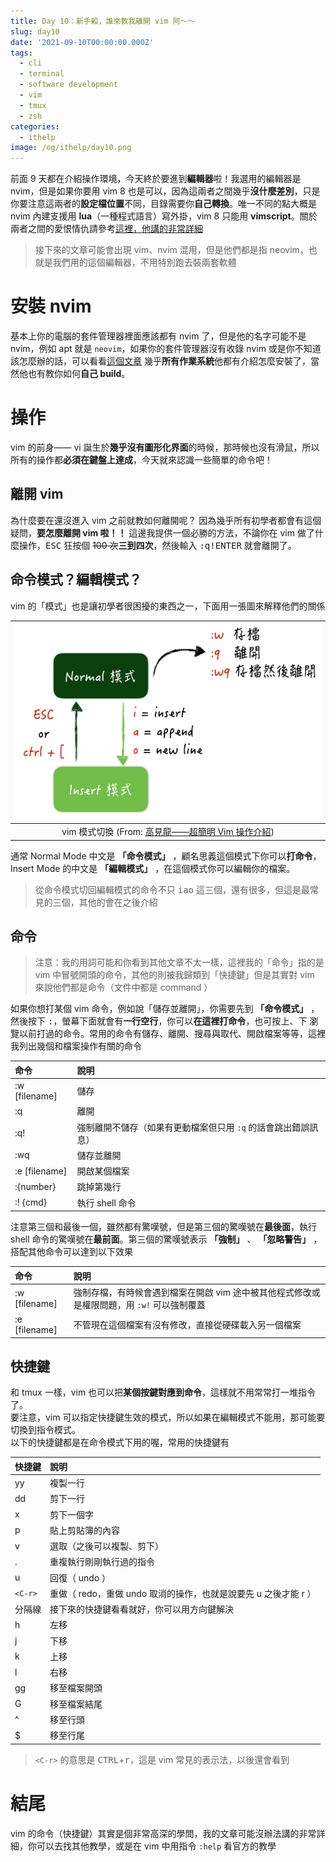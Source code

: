 ```yaml
---
title: Day 10：新手殺，誰來教我離開 vim 阿～～
slug: day10
date: '2021-09-10T00:00:00.000Z'
tags:
  - cli
  - terminal
  - software development
  - vim
  - tmux
  - zsh
categories:
  - ithelp
image: /og/ithelp/day10.png
---
```


前面 9 天都在介紹操作環境，今天終於要進到**編輯器**啦！我選用的編輯器是 nvim，但是如果你要用 vim 8 也是可以，因為這兩者之間幾乎**沒什麼差別**，只是你要注意這兩者的**設定檔位置**不同，目錄需要你**自己轉換**。唯一不同的點大概是 nvim 內建支援用 **lua**（一種程式語言）寫外掛，vim 8 只能用 **vimscript**。關於兩者之間的愛恨情仇請參考[這裡，他講的非常詳細](https://jdhao.github.io/2020/01/12/vim_nvim_history_development/)

> 接下來的文章可能會出現 vim、nvim 混用，但是他們都是指 neovim，也就是我們用的這個編輯器，不用特別跑去裝兩套軟體

# 安裝 nvim

基本上你的電腦的套件管理器裡面應該都有 nvim 了，但是他的名字可能不是 nvim，例如 apt 就是 `neovim`，如果你的套件管理器沒有收錄 nvim 或是你不知道該怎麼辦的話，可以看看[這個文章](https://github.com/neovim/neovim/wiki/Installing-Neovim) 幾乎**所有作業系統**他都有介紹怎麼安裝了，當然他也有教你如何**自己 build**。

# 操作

vim 的前身—— vi 誕生於**幾乎沒有圖形化界面**的時候，那時候也沒有滑鼠，所以所有的操作都**必須在鍵盤上達成**，今天就來認識一些簡單的命令吧！

## 離開 vim

為什麼要在還沒進入 vim 之前就教如何離開呢？ 因為幾乎所有初學者都會有這個疑問，**要怎麼離開 vim 啦！！** 這邊我提供一個必勝的方法，不論你在 vim 做了什麼操作，<kbd>ESC</kbd> 狂按個 ~~100 次~~**三到四次**，然後輸入 <kbd>:</kbd><kbd>q</kbd><kbd>!</kbd><kbd>ENTER</kbd> 就會離開了。

## 命令模式？編輯模式？

vim 的「模式」也是讓初學者很困擾的東西之一，下面用一張圖來解釋他們的關係

|                            ![vim mode](vim-mode.png)                             |
| :----------------------------------------------------------------------------------------------------------------: |
| vim 模式切換 (From: [高見龍——超簡明 Vim 操作介紹](https://gitbook.tw/chapters/command-line/vim-introduction.html)) |

通常 Normal Mode 中文是 **「命令模式」** ，顧名思義這個模式下你可以**打命令**，Insert Mode 的中文是 **「編輯模式」** ，在這個模式你可以編輯你的檔案。

> 從命令模式切回編輯模式的命令不只 <kbd>i</kbd><kbd>a</kbd><kbd>o</kbd> 這三個，還有很多，但這是最常見的三個，其他的會在之後介紹

## 命令

> 注意：我的用詞可能和你看到其他文章不太一樣，這裡我的「命令」指的是 vim 中冒號開頭的命令，其他的則被我歸類到「快捷鍵」但是其實對 vim 來說他們都是命令（文件中都是 command ）

如果你想打某個 vim 命令，例如說「儲存並離開」，你需要先到 **「命令模式」** ，然後按下 <kbd>:</kbd>，螢幕下面就會有**一行空行**，你可以**在這裡打命令**，也可按<kbd>上</kbd>、<kbd>下</kbd> 瀏覽以前打過的命令。常用的命令有儲存、離開、搜尋與取代、開啟檔案等等，這裡我列出幾個和檔案操作有關的命令

| 命令          | 說明                                                           |
| :------------ | :------------------------------------------------------------- |
| :w [filename] | 儲存                                                           |
| :q            | 離開                                                           |
| :q!           | 強制離開不儲存（如果有更動檔案但只用 `:q` 的話會跳出錯誤訊息） |
| :wq           | 儲存並離開                                                     |
| :e [filename] | 開啟某個檔案                                                   |
| :{number}     | 跳掉第幾行                                                     |
| :! {cmd}      | 執行 shell 命令                                                |

注意第三個和最後一個，雖然都有驚嘆號，但是第三個的驚嘆號在**最後面**，執行 shell 命令的驚嘆號在**最前面**。第三個的驚嘆號表示 **「強制」** 、 **「忽略警告」** ，搭配其他命令可以達到以下效果

| 命令          | 說明                                                                                       |
| :------------ | :----------------------------------------------------------------------------------------- |
| :w [filename] | 強制存檔，有時候會遇到檔案在開啟 vim 途中被其他程式修改或是權限問題，用 `:w!` 可以強制覆蓋 |
| :e [filename] | 不管現在這個檔案有沒有修改，直接從硬碟載入另一個檔案                                       |

## 快捷鍵

和 tmux 一樣，vim 也可以把**某個按鍵對應到命令**，這樣就不用常常打一堆指令了。  
要注意，vim 可以指定快捷鍵生效的模式，所以如果在編輯模式不能用，那可能要切換到指令模式。  
以下的快捷鍵都是在命令模式下用的喔，常用的快捷鍵有

| 快捷鍵  | 說明                                                            |
| :------ | :-------------------------------------------------------------- |
| yy      | 複製一行                                                        |
| dd      | 剪下一行                                                        |
| x       | 剪下一個字                                                      |
| p       | 貼上剪貼簿的內容                                                |
| v       | 選取（之後可以複製、剪下）                                      |
| .       | 重複執行剛剛執行過的指令                                        |
| u       | 回復（ undo ）                                                  |
| `<C-r>` | 重做（ redo，重做 undo 取消的操作，也就是說要先 u 之後才能 r ） |
| 分隔線  | 接下來的快捷鍵看看就好，你可以用方向鍵解決                      |
| h       | 左移                                                            |
| j       | 下移                                                            |
| k       | 上移                                                            |
| l       | 右移                                                            |
| gg      | 移至檔案開頭                                                    |
| G       | 移至檔案結尾                                                    |
| ^       | 移至行頭                                                        |
| $       | 移至行尾                                                        |

> `<C-r>` 的意思是 <kbd>CTRL</kbd>+<kbd>r</kbd>，這是 vim 常見的表示法，以後還會看到

# 結尾

vim 的命令（快捷鍵）其實是個非常高深的學問，我的文章可能沒辦法講的非常詳細，你可以去找其他教學，或是在 vim 中用指令 `:help` 看官方的教學
